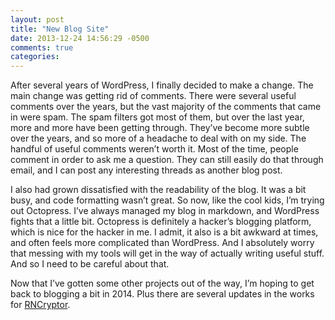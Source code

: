 ```yaml
---
layout: post
title: "New Blog Site"
date: 2013-12-24 14:56:29 -0500
comments: true
categories: 
---
```

After several years of WordPress, I finally decided to make a change. The main change was getting rid of comments. There were several useful comments over the years, but the vast majority of the comments that came in were spam. The spam filters got most of them, but over the last year, more and more have been getting through. They’ve become more subtle over the years, and so more of a headache to deal with on my side. The handful of useful comments weren’t worth it. Most of the time, people comment in order to ask me a question. They can still easily do that through email, and I can post any interesting threads as another blog post.
<!-- more -->

I also had grown dissatisfied with the readability of the blog. It was a bit busy, and code formatting wasn’t great. So now, like the cool kids, I’m trying out Octopress. I’ve always managed my blog in markdown, and WordPress fights that a little bit. Octopress is definitely a hacker’s blogging platform, which is nice for the hacker in me. I admit, it also is a bit awkward at times, and often feels more complicated than WordPress. And I absolutely worry that messing with my tools will get in the way of actually writing useful stuff. And so I need to be careful about that.

Now that I’ve gotten some other projects out of the way, I’m hoping to get back to blogging a bit in 2014. Plus there are several updates in the works for [RNCryptor](http://github.com/rnapier/RNCryptor).
